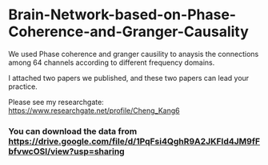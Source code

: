 # Brain-Network-based-on-Phase-Coherence-and-Granger-Causality
We used Phase coherence and granger causility to anaysis the connections among 64 channels according to different frequency domains.

I attached two papers we published, and these two papers can lead your practice.

Please see my researchgate: https://www.researchgate.net/profile/Cheng_Kang6


### You can download the data from https://drive.google.com/file/d/1PqFsi4QghR9A2JKFId4JM9fFbfvwcOSl/view?usp=sharing
